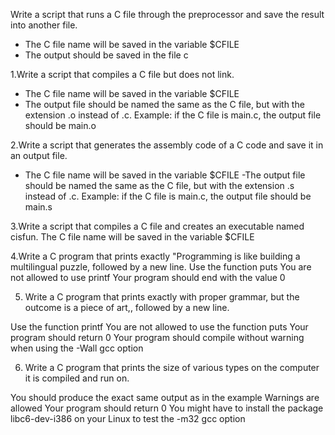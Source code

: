 Write a script that runs a C file through the preprocessor and save the result into another file.
- The C file name will be saved in the variable $CFILE
- The output should be saved in the file c

1.Write a script that compiles a C file but does not link.
- The C file name will be saved in the variable $CFILE
- The output file should be named the same as the C file, but with the extension .o instead of .c.
Example: if the C file is main.c, the output file should be main.o

2.Write a script that generates the assembly code of a C code and save it in an output file.
- The C file name will be saved in the variable $CFILE
-The output file should be named the same as the C file, but with the extension .s instead of .c.
Example: if the C file is main.c, the output file should be main.s

3.Write a script that compiles a C file and creates an executable named cisfun.
The C file name will be saved in the variable $CFILE

4.Write a C program that prints exactly "Programming is like building a multilingual puzzle, followed by a new line.
Use the function puts
You are not allowed to use printf
Your program should end with the value 0

5. Write a C program that prints exactly with proper grammar, but the outcome is a piece of art,, followed by a new line.

Use the function printf
You are not allowed to use the function puts
Your program should return 0
Your program should compile without warning when using the -Wall gcc option

6. Write a C program that prints the size of various types on the computer it is compiled and run on.

You should produce the exact same output as in the example
Warnings are allowed
Your program should return 0
You might have to install the package libc6-dev-i386 on your Linux to test the -m32 gcc option
